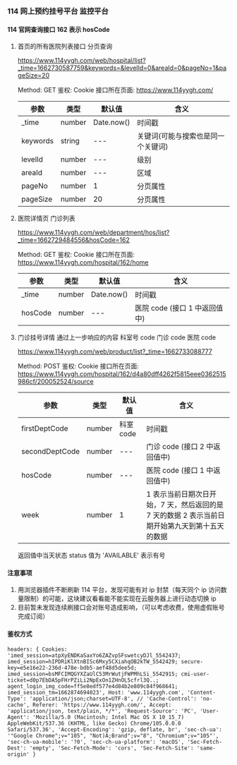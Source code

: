### 114 网上预约挂号平台 监控平台

#### 114 官网查询接口 162 表示 hosCode

1. 首页的所有医院列表接口 分页查询

   https://www.114yygh.com/web/hospital/list?_time=1662730587759&keywords=&levelId=0&areaId=0&pageNo=1&pageSize=20

   Method: GET
   鉴权: Cookie
   接口所在页面: https://www.114yygh.com/

   | 参数     | 类型   | 默认值     | 含义                               |
   | -------- | ------ | ---------- | ---------------------------------- |
   | \_time   | number | Date.now() | 时间戳                             |
   | keywords | string | ---        | 关键词(可能与搜索也是同一个关键词) |
   | levelId  | number | ---        | 级别                               |
   | areaId   | number | ---        | 区域                               |
   | pageNo   | number | 1          | 分页属性                           |
   | pageSize | number | 20         | 分页属性                           |

2. 医院详情页 门诊列表

   https://www.114yygh.com/web/department/hos/list?_time=1662729484556&hosCode=162

   Method: GET
   鉴权: Cookie
   接口所在页面: https://www.114yygh.com/hospital/162/home

   | 参数    | 类型   | 默认值     | 含义                          |
   | ------- | ------ | ---------- | ----------------------------- |
   | \_time  | number | Date.now() | 时间戳                        |
   | hosCode | number | ---        | 医院 code (接口 1 中返回值中) |

3. 门诊挂号详情 通过上一步响应的内容 科室号 code 门诊 code 医院 code

   https://www.114yygh.com/web/product/list?_time=1662733088777

   Method: POST
   鉴权: Cookie
   接口所在页面: https://www.114yygh.com/hospital/162/d4a80dff4262f5815eee0362515986cf/200052524/source

   | 参数           | 类型   | 默认值    | 含义                                                                                           |
   | -------------- | ------ | --------- | ---------------------------------------------------------------------------------------------- |
   | firstDeptCode  | number | 科室 code | 时间戳                                                                                         |
   | secondDeptCode | number | ---       | 门诊 code (接口 2 中返回值中)                                                                  |
   | hosCode        | number | ---       | 医院 code (接口 1 中返回值中)                                                                  |
   | week           | number | 1         | 1 表示当前日期次日开始，7 天，然后返回的是 7 天的数据 2 表示当前日期开始第九天到第十五天的数据 |

   返回值中当天状态 status 值为 'AVAILABLE' 表示有号

#### 注意事项

1. 用浏览器插件不断刷新 114 平台，发现可能有对 ip 封禁（每天同个 ip 访问数量限制）的可能，这块建议看看能不能实现在云服务器上进行动态切换 ip
2. 目前暂未发现连续刷接口会对账号造成影响，（可以考虑收费，使用虚假账号完成订阅）

#### 鉴权方式

`headers: { Cookies: 'imed_session=atpXyENDKaSaxYo6ZAZvpSFswetcyDJl_5542437; imed_session=hIPDRiKlXtnBISc6Mxy5CXiahqOB2kTW_5542429; secure-key=e5e16e22-236d-478e-bdb5-aef48d5dee5d; imed_session=bsMFCIMQGYXZaUlC53MrWutjFWPMhLSi_5542915; cmi-user-ticket=d0p7EbDA5pFHrPZiLi2NpExOn1ZHnOL5cfrl3Q..; agent_login_img_code=ff5e0edf577e4d84b2e809c84f968641; imed_session_tm=1662874694023', Host: 'www.114yygh.com', 'Content-Type': 'application/json;charset=UTF-8', // 'Cache-Control': 'no-cache', Referer: 'https://www.114yygh.com/', Accept: 'application/json, text/plain, */*', 'Request-Source': 'PC', 'User-Agent': 'Mozilla/5.0 (Macintosh; Intel Mac OS X 10_15_7) AppleWebKit/537.36 (KHTML, like Gecko) Chrome/105.0.0.0 Safari/537.36', 'Accept-Encoding': 'gzip, deflate, br', 'sec-ch-ua': '"Google Chrome";v="105", "Not)A;Brand";v="8", "Chromium";v="105"', 'sec-ch-ua-mobile': '?0', 'sec-ch-ua-platform': 'macOS', 'Sec-Fetch-Dest': 'empty', 'Sec-Fetch-Mode': 'cors', 'Sec-Fetch-Site': 'same-origin' }`
